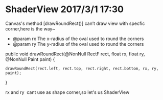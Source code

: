 # ShaderView 2017/3/1 17:30
Canvas's method [drawRoundRect()] can’t draw view with specfic corner,here is the way~
* @param rx    The x-radius of the oval used to round the corners
* @param ry    The y-radius of the oval used to round the corners

public void drawRoundRect(@NonNull RectF rect, float rx, float ry, @NonNull Paint paint) {

    drawRoundRect(rect.left, rect.top, rect.right, rect.bottom, rx, ry, paint);
    
}

rx and ry  cant use as shape corner,so let's us ShaderView

<shape xmlns:android="http://schemas.android.com/apk/res/android">
  <solid android:color="#FF00BCD4"/>
  <corners
     android:bottomLeftRadius="8dp"
     android:bottomRightRadius="8dp"
     android:topLeftRadius="8dp"
     android:topRightRadius="8dp"/>
 </shape>
     
